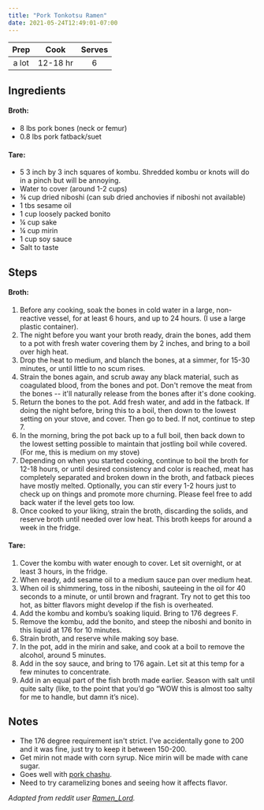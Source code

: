 ```yaml
---
title: "Pork Tonkotsu Ramen"
date: 2021-05-24T12:49:01-07:00
---
```


| Prep | Cook | Serves |
| :----: | :----: | :----: |
| a lot | 12-18 hr | 6 |

## Ingredients

#### Broth:
- 8 lbs pork bones (neck or femur)
- 0.8 lbs pork fatback/suet

#### Tare:
- 5 3 inch by 3 inch squares of kombu. Shredded kombu or knots will do in a pinch but will be annoying.
- Water to cover (around 1-2 cups)
- ¾ cup dried niboshi (can sub dried anchovies if niboshi not available)
- 1 tbs sesame oil
- 1 cup loosely packed bonito
- ¼ cup sake
- ¼ cup mirin
- 1 cup soy sauce
- Salt to taste

## Steps

#### Broth:

1. Before any cooking, soak the bones in cold water in a large, non-reactive vessel, for at least 6 hours, and up to 24 hours. (I use a large plastic container).
2. The night before you want your broth ready, drain the bones, add them to a pot with fresh water covering them by 2 inches, and bring to a boil over high heat.
3. Drop the heat to medium, and blanch the bones, at a simmer, for 15-30 minutes, or until little to no scum rises.
4. Strain the bones again, and scrub away any black material, such as coagulated blood, from the bones and pot. Don't remove the meat from the bones -- it'll naturally release from the bones after it's done cooking.
5. Return the bones to the pot. Add fresh water, and add in the fatback. If doing the night before, bring this to a boil, then down to the lowest setting on your stove, and cover. Then go to bed. If not, continue to step 7.
6. In the morning, bring the pot back up to a full boil, then back down to the lowest setting possible to maintain that jostling boil while covered. (For me, this is medium on my stove)
7. Depending on when you started cooking, continue to boil the broth for 12-18 hours, or until desired consistency and color is reached, meat has completely separated and broken down in the broth, and fatback pieces have mostly melted. Optionally, you can stir every 1-2 hours just to check up on things and promote more churning. Please feel free to add back water if the level gets too low.
8. Once cooked to your liking, strain the broth, discarding the solids, and reserve broth until needed over low heat. This broth keeps for around a week in the fridge.

#### Tare:

1. Cover the kombu with water enough to cover. Let sit overnight, or at least 3 hours, in the fridge.
2. When ready, add sesame oil to a medium sauce pan over medium heat.
3. When oil is shimmering, toss in the niboshi, sauteeing in the oil for 40 seconds to a minute, or until brown and fragrant. Try not to get this too hot, as bitter flavors might develop if the fish is overheated.
4. Add the kombu and kombu’s soaking liquid. Bring to 176 degrees F.
5. Remove the kombu, add the bonito, and steep the niboshi and bonito in this liquid at 176 for 10 minutes.
6. Strain broth, and reserve while making soy base.
7. In the pot, add in the mirin and sake, and cook at a boil to remove the alcohol, around 5 minutes.
8. Add in the soy sauce, and bring to 176 again. Let sit at this temp for a few minutes to concentrate.
9. Add in an equal part of the fish broth made earlier. Season with salt until quite salty (like, to the point that you’d go “WOW this is almost too salty for me to handle, but damn it’s nice).

## Notes
- The 176 degree requirement isn't strict. I've accidentally gone to 200 and it was fine, just try to keep it between 150-200.
- Get mirin not made with corn syrup. Nice mirin will be made with cane sugar.
- Goes well with [pork chashu](/posts/pork-chashu).
- Need to try caramelizing bones and seeing how it affects flavor.

_Adapted from reddit user [Ramen_Lord](https://www.reddit.com/r/ramen/comments/2l2eas/here_it_is_the_granddaddy_of_them_all_homemade_18/clqspvj)._
